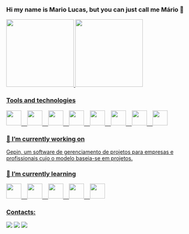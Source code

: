 ### Hi my name is Mario Lucas, but you can just call me Mário 👋

<div>
<a href="https://github.com/mariolucasdev">
<img height="180em" src="https://github-readme-stats.vercel.app/api/top-langs/?username=mariolucasdev&layout=compact&langs_count=7&theme=dracula"/>
<img height="180em" src="https://github-readme-stats.vercel.app/api?username=mariolucasdev&show_icons=true&theme=dracula&include_all_commits=true&count_private=true"/>
</div>

### Tools and technologies

<img src="https://cdn.jsdelivr.net/gh/devicons/devicon/icons/git/git-original.svg" width="40" height="40"/> &nbsp;&nbsp; <img src="https://cdn.jsdelivr.net/gh/devicons/devicon/icons/php/php-plain.svg" width="40" height="40"/> &nbsp;&nbsp; <img src="https://cdn.jsdelivr.net/gh/devicons/devicon/icons/javascript/javascript-plain.svg" width="40" height="40"/> &nbsp;&nbsp; <img src="https://cdn.jsdelivr.net/gh/devicons/devicon/icons/mysql/mysql-original-wordmark.svg" width="40" height="40"/> &nbsp;&nbsp; <img src="https://cdn.jsdelivr.net/gh/devicons/devicon/icons/codeigniter/codeigniter-plain.svg" width="40" height="40"/> &nbsp;&nbsp; <img src="https://cdn.jsdelivr.net/gh/devicons/devicon/icons/react/react-original.svg" width="40" height="40"/> &nbsp;&nbsp; <img src="https://cdn.jsdelivr.net/gh/devicons/devicon/icons/bootstrap/bootstrap-original.svg" width="40" height="40"/> &nbsp;&nbsp; <img src="https://cdn.jsdelivr.net/gh/devicons/devicon/icons/github/github-original.svg" width="40" height="40"/>

### 🔭 I’m currently working on

Gepin, um software de gerenciamento de projetos para  empresas e profissionais cujo o modelo baseia-se em projetos. 

### 🌱 I’m currently learning

<img src="https://cdn.jsdelivr.net/gh/devicons/devicon/icons/r/r-original.svg" width="40" height="40"/> &nbsp;&nbsp; <img src="https://cdn.jsdelivr.net/gh/devicons/devicon/icons/circleci/circleci-plain.svg" width="40" height="40"/> &nbsp;&nbsp; <img src="https://cdn.jsdelivr.net/gh/devicons/devicon/icons/kubernetes/kubernetes-plain.svg" width="40" height="40"/> &nbsp;&nbsp; <img src="https://cdn.jsdelivr.net/gh/devicons/devicon/icons/docker/docker-plain.svg" width="40" height="40"/> &nbsp;&nbsp; <img src="https://cdn.jsdelivr.net/gh/devicons/devicon/icons/nextjs/nextjs-original.svg" width="40" height="40"/>

### Contacts:

<div>
<!-- <a href="https://www.youtube.com/seu-canal-youtube-aqui" target="_blank"><img src="https://img.shields.io/badge/YouTube-FF0000?style=for-the-badge&logo=youtube&logoColor=white" target="_blank"></a> -->
<a href="https://instagram.com/mariolucasof" target="_blank"><img src="https://img.shields.io/badge/-Instagram-%23E4405F?style=for-the-badge&logo=instagram&logoColor=white" target="_blank"></a>
<a href = "mailto:mariolucasdev@gmail.com"><img src="https://img.shields.io/badge/Gmail-D14836?style=for-the-badge&logo=gmail&logoColor=white" target="_blank"></a>
<a href="https://www.linkedin.com/in/mário-lucas-65b369106" target="_blank"><img src="https://img.shields.io/badge/-LinkedIn-%230077B5?style=for-the-badge&logo=linkedin&logoColor=white" target="_blank"></a>   
</div>


<!--
**mariolucasdev/mariolucasdev** is a ✨ _special_ ✨ repository because its `README.md` (this file) appears on your GitHub profile.

Here are some ideas to get you started:

- 🔭 I’m currently working on ...
- 🌱 I’m currently learning ...
- 👯 I’m looking to collaborate on ...
- 🤔 I’m looking for help with ...
- 💬 Ask me about ...
- 📫 How to reach me: ...
- 😄 Pronouns: ...
- ⚡ Fun fact: ...
-->
